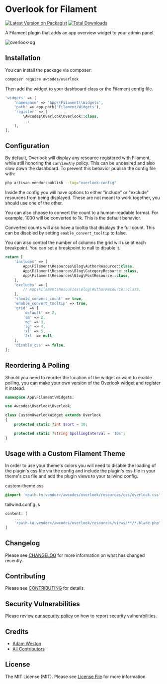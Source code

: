 # Overlook for Filament

[![Latest Version on Packagist](https://img.shields.io/packagist/v/awcodes/overlook.svg?style=flat-square)](https://packagist.org/packages/awcodes/overlook)
[![Total Downloads](https://img.shields.io/packagist/dt/awcodes/overlook.svg?style=flat-square)](https://packagist.org/packages/awcodes/overlook)

A Filament plugin that adds an app overview widget to your admin panel.

![overlook-og](https://user-images.githubusercontent.com/3596800/225406836-83913580-5a1c-4ea9-96dc-2b5b2e00223f.png)

## Installation

You can install the package via composer:

```bash
composer require awcodes/overlook
```

Then add the widget to your dashboard class or the Filament config file.

```php
'widgets' => [
    'namespace' => 'App\\Filament\\Widgets',
    'path' => app_path('Filament/Widgets'),
    'register' => [
        \Awcodes\Overlook\Overlook::class,
        ...
    ],
],
```

## Configuration

By default, Overlook will display any resource registered with Filament, while still honoring the `canViewAny` policy. This can be undesired and also slow down the dashboard. To prevent this behavior publish the config file with:

```bash
php artisan vendor:publish --tag="overlook-config"
```

Inside the config you will have options to either "include" or "exclude" resources from being displayed. These are not meant to work together, you should use one of the other.

You can also choose to convert the count to a human-readable format. For example, 1000 will be converted to 1k. This is the default behavior. 

Converted counts will also have a tooltip that displays the full count. This can be disabled by setting `enable_convert_tooltip` to false.

You can also control the number of columns the grid will use at each breakpoint. You can set a breakpoint to null to disable it.

```php
return [
    'includes' => [
        App\Filament\Resources\Blog\AuthorResource::class,
        App\Filament\Resources\Blog\CategoryResource::class,
        App\Filament\Resources\Blog\PostResource::class,
    ],
    'excludes' => [
        // App\Filament\Resources\Blog\AuthorResource::class,
    ],
    'should_convert_count' => true,
    'enable_convert_tooltip' => true,
    'grid' => [
        'default' => 2,
        'sm' => 2,
        'md' => 3,
        'lg' => 4,
        'xl' => 5,
        '2xl' => null,
    ],
    'disable_css' => false,
];
```

## Reordering & Polling

Should you need to reorder the location of the widget or want to enable polling, you can make your own version of the Overlook widget and register it instead.

```php
namespace App\Filament\Widgets;

use Awcodes\Overlook\Overlook;

class CustomOverlookWidget extends Overlook
{
    protected static ?int $sort = 10;

    protected static ?string $pollingInterval = '10s';
}
```

## Usage with a Custom Filament Theme

In order to use your theme's colors you will need to disable the loading of the plugin's css file via the config and include the plugin's css file in your theme's css file and add the plugin views to your tailwind config.

custom-theme.css
```css
@import '<path-to-vendor>/awcodes/overlook/resources/css/overlook.css';
```

tailwind.config.js
```js
content: [
    ...
    '<path-to-vendor>/awcodes/overlook/resources/views/**/*.blade.php',
]
```


## Changelog

Please see [CHANGELOG](CHANGELOG.md) for more information on what has changed recently.

## Contributing

Please see [CONTRIBUTING](.github/CONTRIBUTING.md) for details.

## Security Vulnerabilities

Please review [our security policy](../../security/policy) on how to report security vulnerabilities.

## Credits

- [Adam Weston](https://github.com/awcodes)
- [All Contributors](../../contributors)

## License

The MIT License (MIT). Please see [License File](LICENSE.md) for more information.
